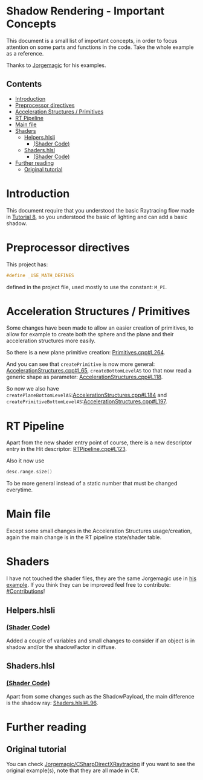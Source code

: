 # Shadow Rendering  - Important Concepts
This document is a small list of important concepts, in order to focus attention on some parts and functions in the code. Take the whole example as a reference.

Thanks to [Jorgemagic](https://github.com/Jorgemagic) for his examples.

## Contents
- [Introduction](#introduction)
- [Preprocessor directives](#preprocessor-directives)
- [Acceleration Structures / Primitives](#acceleration-structures--primitives)
- [RT Pipeline](#rt-pipeline)
- [Main file](#main-file)
- [Shaders](#shaders)
  - [Helpers.hlsli](#helpershlsli)
    - [(Shader Code)](#shader-code)
  - [Shaders.hlsl](#shadershlsl)
    - [(Shader Code)](#shader-code-1)
- [Further reading](#further-reading)
  - [Original tutorial](#original-tutorial)

# Introduction
This document require that you understood the basic Raytracing flow made in [Tutorial 8](https://github.com/ScrappyCocco/DirectX-DXR-Tutorials/tree/master/08-Lighting), so you understood the basic of lighting and can add a basic shadow.

# Preprocessor directives
This project has:
```cpp
#define _USE_MATH_DEFINES
```
defined in the project file, used mostly to use the constant: `M_PI`.

# Acceleration Structures / Primitives
Some changes have been made to allow an easier creation of primitives, to allow for example to create both the sphere and the plane and their acceleration structures more easily.

So there is a new plane primitive creation: [Primitives.cpp#L264](https://github.com/ScrappyCocco/DirectX-DXR-Tutorials/blob/master/09-Shadow/Project/Source/Utils/Primitives.cpp#L264).

And you can see that `createPrimitive` is now more general: [AccelerationStructures.cpp#L65](https://github.com/ScrappyCocco/DirectX-DXR-Tutorials/blob/master/09-Shadow/Project/Source/Utils/AccelerationStructures.cpp#L65), `createBottomLevelAS` too that now read a generic shape as parameter: [AccelerationStructures.cpp#L118](https://github.com/ScrappyCocco/DirectX-DXR-Tutorials/blob/master/09-Shadow/Project/Source/Utils/AccelerationStructures.cpp#L118).

So now we also have `createPlaneBottomLevelAS`:[AccelerationStructures.cpp#L184](https://github.com/ScrappyCocco/DirectX-DXR-Tutorials/blob/master/09-Shadow/Project/Source/Utils/AccelerationStructures.cpp#L184) and `createPrimitiveBottomLevelAS`:[AccelerationStructures.cpp#L197](https://github.com/ScrappyCocco/DirectX-DXR-Tutorials/blob/master/09-Shadow/Project/Source/Utils/AccelerationStructures.cpp#L197).

# RT Pipeline

Apart from the new shader entry point of course, there is a new descriptor entry in the Hit descriptor: [RTPipeline.cpp#L123](https://github.com/ScrappyCocco/DirectX-DXR-Tutorials/blob/master/09-Shadow/Project/Source/Utils/RTPipeline.cpp#L123).

Also it now use
```cpp
desc.range.size()
```
To be more general instead of a static number that must be changed everytime.

# Main file
Except some small changes in the Acceleration Structures usage/creation, again the main change is in the RT pipeline state/shader table.

# Shaders
I have not touched the shader files, they are the same Jorgemagic use in [his example](https://github.com/Jorgemagic/CSharpDirectXRaytracing/tree/master/17-Shadow/Data). If you think they can be improved feel free to contribute: [#Contributions](https://github.com/ScrappyCocco/DirectX-DXR-Tutorials#issues--contributions)!

## Helpers.hlsli
### [(Shader Code)](https://github.com/ScrappyCocco/DirectX-DXR-Tutorials/blob/master/09-Shadow/Project/shaders/Helpers.hlsli)

Added a couple of variables and small changes to consider if an object is in shadow and/or the shadowFactor in diffuse.

## Shaders.hlsl
### [(Shader Code)](https://github.com/ScrappyCocco/DirectX-DXR-Tutorials/blob/master/09-Shadow/Project/shaders/Shaders.hlsl)

Apart from some changes such as the ShadowPayload, the main difference is the shadow ray: [Shaders.hlsl#L96](https://github.com/ScrappyCocco/DirectX-DXR-Tutorials/blob/master/09-Shadow/Project/shaders/Shaders.hlsl#L96).

# Further reading

## Original tutorial
You can check [Jorgemagic/CSharpDirectXRaytracing](https://github.com/Jorgemagic/CSharpDirectXRaytracing) if you want to see the original example(s), note that they are all made in C#.
